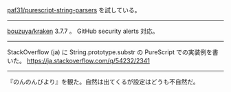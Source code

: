 [paf31/purescript-string-parsers][] を試している。

---

[bouzuya/kraken][] 3.7.7 。 GitHub security alerts 対応。

---

StackOverflow (ja) に String.prototype.substr の PureScript での実装例を書いた。
 https://ja.stackoverflow.com/q/54232/2341

---

『のんのんびより』を観た。自然は出てくるが設定はどうも不自然だ。

[bouzuya/kraken]: https://github.com/bouzuya/kraken
[paf31/purescript-string-parsers]: https://github.com/paf31/purescript-string-parsers
